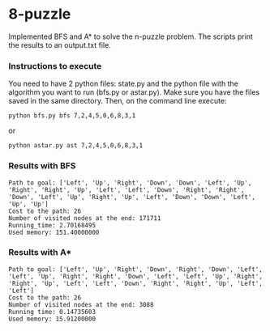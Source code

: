 # 8-puzzle

Implemented BFS and A* to solve the n-puzzle problem. The scripts print the results to an output.txt file.

### Instructions to execute

You need to have 2 python files: state.py and the python file with the algorithm you want to run (bfs.py or astar.py). Make sure you have the files saved in the same directory. Then, on the command line execute:
```
python bfs.py bfs 7,2,4,5,0,6,8,3,1
```
or
```
python astar.py ast 7,2,4,5,0,6,8,3,1
```
### Results with BFS
```
Path to goal: ['Left', 'Up', 'Right', 'Down', 'Down', 'Left', 'Up', 'Right', 'Right', 'Up', 'Left', 'Left', 'Down', 'Right', 'Right', 'Down', 'Left', 'Up', 'Right', 'Up', 'Left', 'Down', 'Down', 'Left', 'Up', 'Up']
Cost to the path: 26
Number of visited nodes at the end: 171711
Running_time: 2.70168495
Used memory: 151.40000000
```
### Results with A*
```
Path to goal: ['Left', 'Up', 'Right', 'Down', 'Right', 'Down', 'Left', 'Left', 'Up', 'Right', 'Right', 'Down', 'Left', 'Left', 'Up', 'Right', 'Right', 'Up', 'Left', 'Left', 'Down', 'Right', 'Right', 'Up', 'Left', 'Left']
Cost to the path: 26
Number of visited nodes at the end: 3088
Running time: 0.14735603
Used memory: 15.91200000
```

